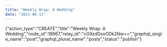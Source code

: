 ```yaml
---
title: "Weekly Wrap: A Wedding"
date: "2021-06-11"
---
```


{"action\_type":"CREATE","title":"Weekly Wrap: A Wedding","node\_id":18967,"relay\_id":"cG9zdDoxODk2Nw==","graphql\_single\_name":"post","graphql\_plural\_name":"posts","status":"publish"}
